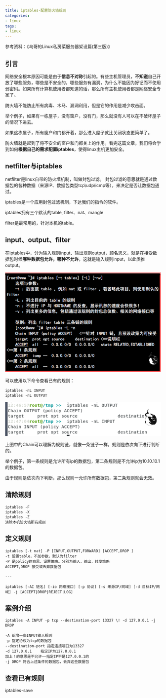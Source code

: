 ```yaml
---
title: iptables-配置防火墙规则
categories:
- linux
tags:
- linux
---
```


参考资料：《鸟哥的Linux私房菜服务器架设篇(第三版)》

## 引言
网络安全根本原因可能是由于**信息不对称**引起的。有些主机管理员，**不知道**自己开放了哪些服务，哪些是不安全的，哪些服务有漏洞，为什么不能因为好记而不使用弱密码。如果所有计算机使用者都知道的话，那么所有主机使用者都是网络安全专家了。

防火墙不能防止所有病毒、木马、漏洞利用，但是它的作用是减少攻击面。

举个例子，如果有一栋屋子，没有窗户，没有门，那么就没有人可以在不破坏屋子的情况下进去。

如果这栋屋子，所有窗户和门都开着，那么进入屋子就比关闭状态更简单了。

防火墙就是起到了将不安全的窗户和门都关上的作用。看完这篇文章，我们将会学到如何**根据自己的需求配置iptables**，使得linux主机更加安全。

## netfilter与iptables
netfilter是linux自带的防火墙机制，叫做封包过滤。
封包过滤的意思就是通过数据包的各种数据（来源IP、数据包类型tcp\udp\icmp等），来决定是否让数据包通过。

iptables是一个应用封包过滤机制，下达我们的指令的软件。

iptables拥有三个默认的table, filter、nat、mangle

filter是最常用的，针对本机的table。

## input、output、filter
在iptables中，分为输入规则input、输出规则output，顾名思义，就是在接受数据包时候**哪种数据包允许，哪种不允许**，这就是输入规则input，以此类推output。

![2](https://raw.githubusercontent.com/Whale3070/Whale3070.github.io/master/images/01-23-12/2.PNG)

可以使用以下命令查看已有的规则：

```
iptables -nL INPUT
iptables -nL OUTPUT
```
![1](https://raw.githubusercontent.com/Whale3070/Whale3070.github.io/master/images/01-23-12/1.PNG)

上图中的Chain可以理解为规则链，就像一条链子一样，规则是依次向下进行判断的。

举个例子，第一条规则是允许所有ip的数据包，第二条规则是不允许ip为10.10.10.1的数据包。

由于规则是依次向下判断，那么规则一允许所有数据包，第二条规则就会无效。

## 清除规则
```
iptables -F
iptables -X
iptables -Z
清除本机防火墙所有规则
```

## 定义规则
```
iptables [-t nat] -P [INPUT,OUTPUT,FORWARD] [ACCEPT,DROP ]
-t 设置table，不加参数，默认为filter
-P 是policy的意思，设置策略。分别为输入，输出，转发策略
ACCEPT,DROP 接受或丢弃数据包

---

iptables [-AI 链名] [-io 网络接口] [-p 协议] [-s 来源IP/网域] [-d 目标IP/网域] -j [ACCEPT|DROP|REJECT|LOG]

```
## 案例介绍
```
iptables -A INPUT -p tcp --destination-port 13327 \! -d 127.0.0.1 -j DROP

-A 新增一条INPUT输入规则
-p 指定协议为tcp的数据包
--destination-port 指定连接端口为13327
-d 127.0.0.1    指定IP为127.0.0.1
加上！的意思是不允许——指定IP不是127.0.0.1的
-j DROP 符合上述条件的数据包，丢弃这些数据包
```
## 查看已有规则
iptables-save
